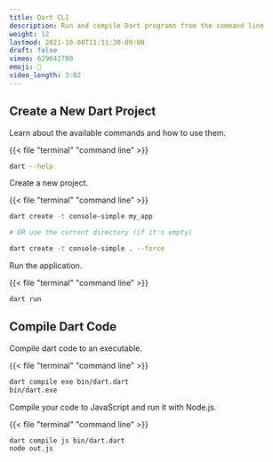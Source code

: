 ```yaml
---
title: Dart CLI
description: Run and compile Dart programs from the command line
weight: 12
lastmod: 2021-10-08T11:11:30-09:00
draft: false
vimeo: 629642700
emoji: 🔨
video_length: 3:02
---
```


## Create a New Dart Project

Learn about the available commands and how to use them.

{{< file "terminal" "command line" >}}
```bash
dart --help
```

Create a new project. 

{{< file "terminal" "command line" >}}
```bash
dart create -t console-simple my_app

# OR use the current directory (if it's empty)

dart create -t console-simple . --force
```

Run the application.

{{< file "terminal" "command line" >}}
```bash
dart run
```

## Compile Dart Code

Compile dart code to an executable.

{{< file "terminal" "command line" >}}
```bash
dart compile exe bin/dart.dart
bin/dart.exe
```

Compile your code to JavaScript and run it with Node.js. 

{{< file "terminal" "command line" >}}
```bash
dart compile js bin/dart.dart
node out.js
```